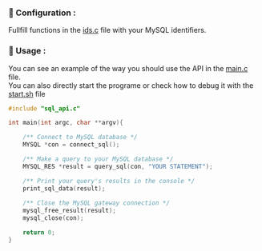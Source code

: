 ### 📌 Configuration :  
Fullfill functions in the <a href="https://github.com/Neptune-IT/Simple-MySQL-API/blob/main/ids.c">ids.c</a> file with your MySQL identifiers.  
  
### 📌 Usage :  
You can see an example of the way you should use the API in the <a href="https://github.com/Neptune-IT/Simple-MySQL-API/blob/main/main.c">main.c</a> file.  
You can also directly start the programe or check how to debug it with the <a href="https://github.com/Neptune-IT/Simple-MySQL-API/blob/main/start.sh">start.sh</a> file 
  
```c
#include "sql_api.c"

int main(int argc, char **argv){

    /** Connect to MySQL database */
    MYSQL *con = connect_sql();

    /** Make a query to your MySQL database */
    MYSQL_RES *result = query_sql(con, "YOUR STATEMENT");

    /** Print your query's results in the console */
    print_sql_data(result);
    
    /** Close the MySQL gateway connection */
    mysql_free_result(result);
    mysql_close(con);

    return 0;
}
```
